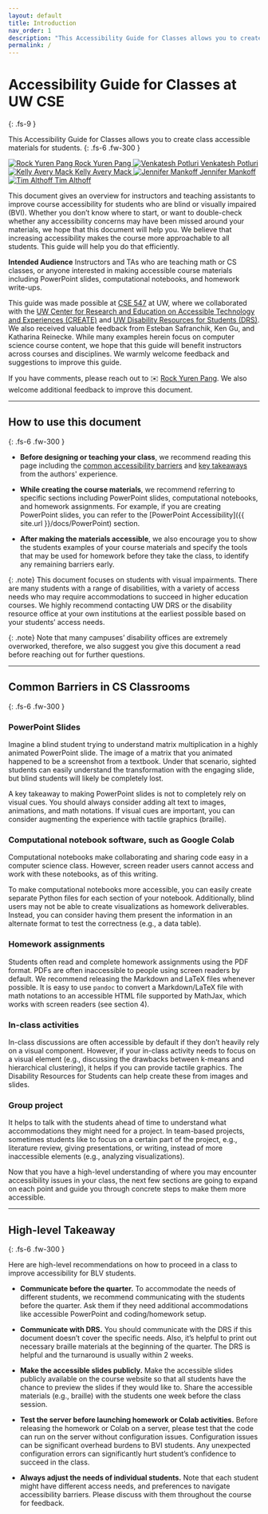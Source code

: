 ```yaml
---
layout: default
title: Introduction
nav_order: 1
description: "This Accessibility Guide for Classes allows you to create accessible class materials for students."
permalink: /
---
```


# Accessibility Guide for Classes at UW CSE
{: .fs-9 }


This Accessibility Guide for Classes allows you to create class accessible materials for students. 
{: .fs-6 .fw-300 }

<!-- by Rock Yuren Pang, Kelly Mack, Venkatesh Potluri, Jennifer Mankoff, Tim Althoff
{: .fs-6 .fw-300 } -->
<a href="https://homes.cs.washington.edu/~ypang2/" class="author-profile">
    <img src="https://homes.cs.washington.edu/~ypang2/assets/img/rock.png" title="Rock Yuren Pang">
    <span>Rock Yuren Pang</span>
</a>
<a href="https://venkateshpotluri.me/" class="author-profile">
    <img src="https://venkateshpotluri.me/images/venkatesh_pic.png" title="Venkatesh Potluri">
    <span>Venkatesh Potluri</span>
</a>
<a href="https://kmack3.github.io/" class="author-profile">
    <img src="https://kmack3.github.io/images/avery.jpg" title="Kelly Avery Mack">
    <span>Kelly Avery Mack</span>
</a>
<a href="https://www.cs.washington.edu/people/faculty/jmankoff" class="author-profile">
    <img src="https://s3-us-west-2.amazonaws.com/www-cse-public/images/portraits/jmankoff_sm.jpg" title="Jennifer Mankoff">
    <span>Jennifer Mankoff</span>
</a>
<a href="https://homes.cs.washington.edu/~althoff/" class="author-profile">
    <img src="https://homes.cs.washington.edu/~althoff/images/tim_full_small.jpg" title="Tim Althoff">
    <span>Tim Althoff</span>
</a>



This document gives an overview for instructors and teaching assistants to improve course accessibility for students who are blind or visually impaired (BVI). Whether you don’t know where to start, or want to double-check whether any accessibility concerns may have been missed around your materials, we hope that this document will help you. 
We believe that increasing accessibility makes the course more approachable to all students. This guide will help you do that efficiently.

**Intended Audience** Instructors and TAs who are teaching math or CS classes, or anyone interested in making accessible course materials including PowerPoint slides, computational notebooks, and homework write-ups.

This guide was made possible at [CSE 547](https://courses.cs.washington.edu/courses/cse547/) at UW, where we collaborated with the [UW Center for Research and Education on Accessible Technology and Experiences (CREATE)](https://create.uw.edu/) and [UW Disability Resources for Students (DRS)](https://depts.washington.edu/uwdrs/). We also received valuable feedback from Esteban Safranchik, Ken Gu, and Katharina Reinecke. While many examples herein focus on computer science course content, we hope that this guide will benefit instructors across courses and disciplines. We warmly welcome feedback and suggestions to improve this guide.

If you have comments, please reach out to ✉️ [Rock Yuren Pang](mailto:ypang2@cs.washington.edu). We also welcome additional feedback to improve this document.

<hr>

## How to use this document
{: .fs-6 .fw-300 }

* **Before designing or teaching your class**, we recommend reading this page including the [common accessibility barriers](#common-barriers-in-cs-classrooms) and [key takeaways](#high-level-takeaway) from the authors' experience.  

* **While creating the course materials**, we recommend referring to specific sections including PowerPoint slides, computational notebooks, and homework assignments. For example, if you are creating PowerPoint slides, you can refer to the [PowerPoint Accessibility]({{ site.url }}/docs/PowerPoint) section.

* **After making the materials accessible**, we also encourage you to show the students examples of your course materials and specify the tools that may be used for homework before they take the class, to identify any remaining barriers early. 

{: .note}
This document focuses on students with visual impairments. There are many students with a range of disabilities, with a variety of access needs who may require accommodations to succeed in higher education courses. We highly recommend contacting UW DRS or the disability resource office at your own institutions at the earliest possible based on your students’ access needs. 

{: .note}
Note that many campuses’ disability offices are extremely overworked, therefore, we also suggest you give this document a read before reaching out for further questions.


<hr>

## Common Barriers in CS Classrooms
{: .fs-6 .fw-300 }

### PowerPoint Slides
Imagine a blind student trying to understand matrix multiplication in a highly animated PowerPoint slide. The image of a  matrix that you animated happened to be a screenshot from a textbook. Under that scenario, sighted students can easily understand the transformation with the engaging slide, but blind students will likely be completely lost. 

A key takeaway to making PowerPoint slides is not to completely rely on visual cues. You should always consider adding alt text to images, animations, and math notations. If visual cues are important, you can consider augmenting the experience with tactile graphics (braille).

### Computational notebook software, such as Google Colab 
Computational notebooks make collaborating and sharing code easy in a computer science class. However, screen reader users cannot access and work with these notebooks, as of this writing. 

To make computational notebooks more accessible, you can easily create separate Python files for each section of your notebook. Additionally, blind users may not be able to create visualizations as homework deliverables. Instead, you can consider having them present the information in an alternate format to test the correctness (e.g., a data table).
 
### Homework assignments 
Students often read and complete homework assignments using the PDF format. PDFs are often inaccessible to people using screen readers by default. We recommend releasing the Markdown and LaTeX files whenever possible. It is easy to use `pandoc` to convert a Markdown/LaTeX file with math notations to an accessible HTML file supported by MathJax, which works with screen readers (see section 4). 

### In-class activities 
In-class discussions are often accessible by default if they don’t heavily rely on a visual component. However, if your in-class activity needs to focus on a visual element (e.g., discussing the drawbacks between k-means and hierarchical clustering), it helps if you can provide tactile graphics. The Disability Resources for Students can help create these from images and slides.

### Group project
It helps to talk with the students ahead of time to understand what accommodations they might need for a project. In team-based projects, sometimes students like to focus on a certain part of the project, e.g., literature review, giving presentations, or writing, instead of more inaccessible elements (e.g., analyzing visualizations). 

Now that you have a high-level understanding of where you may encounter accessibility issues in your class, the next few sections are going to expand on each point and guide you through concrete steps to make them more accessible.

<hr>

## High-level Takeaway
{: .fs-6 .fw-300 }

Here are high-level recommendations on how to proceed in a class to improve accessibility for BLV students.

* **Communicate before the quarter.** To accommodate the needs of different students, we recommend communicating with the students before the quarter. Ask them if they need additional accommodations like accessible PowerPoint and coding/homework setup. 

* **Communicate with DRS.** You should communicate with the DRS if this document doesn’t cover the specific needs. Also, it’s helpful to print out necessary braille materials at the beginning of the quarter. The DRS is helpful and the turnaround is usually within 2 weeks. 

* **Make the accessible slides publicly.** Make the accessible slides publicly available on the course website so that all students have the chance to preview the slides if they would like to. Share the accessible materials (e.g., braille) with the students one week before the class session.

* **Test the server before launching homework or Colab activities.** Before releasing the homework or Colab on a server, please test that the code can run on the server without configuration issues. Configuration issues can be significant overhead burdens to BVI students. Any unexpected configuration errors can significantly hurt student’s confidence to succeed in the class. 

* **Always adjust the needs of individual students.** Note that each student might have different access needs, and preferences to navigate accessibility barriers. Please discuss with them throughout the course for feedback.